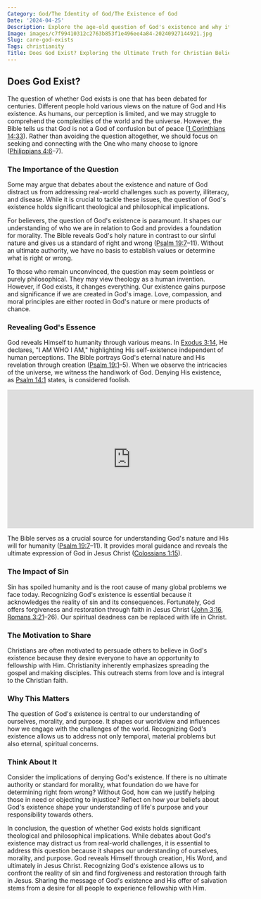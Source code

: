 ```yaml
---
Category: God/The Identity of God/The Existence of God
Date: '2024-04-25'
Description: Explore the age-old question of God's existence and why it matters. Delve into both philosophical arguments and personal reflections on faith and belief.
Image: images/c7f99410312c2763b853f1e496ee4a84-20240927144921.jpg
Slug: care-god-exists
Tags: christianity
Title: Does God Exist? Exploring the Ultimate Truth for Christian Believers
---
```


## Does God Exist?

The question of whether God exists is one that has been debated for centuries. Different people hold various views on the nature of God and His existence. As humans, our perception is limited, and we may struggle to comprehend the complexities of the world and the universe. However, the Bible tells us that God is not a God of confusion but of peace ([1 Corinthians 14:33](https://www.bibleref.com/1-Corinthians/14/1-Corinthians-14-33.html)). Rather than avoiding the question altogether, we should focus on seeking and connecting with the One who many choose to ignore ([Philippians 4:6](https://www.bibleref.com/Philippians/4/Philippians-4-6.html)–7).

### The Importance of the Question

Some may argue that debates about the existence and nature of God distract us from addressing real-world challenges such as poverty, illiteracy, and disease. While it is crucial to tackle these issues, the question of God's existence holds significant theological and philosophical implications.

For believers, the question of God's existence is paramount. It shapes our understanding of who we are in relation to God and provides a foundation for morality. The Bible reveals God's holy nature in contrast to our sinful nature and gives us a standard of right and wrong ([Psalm 19:7](https://www.bibleref.com/Psalm/19/Psalm-19-7.html)–11). Without an ultimate authority, we have no basis to establish values or determine what is right or wrong.

To those who remain unconvinced, the question may seem pointless or purely philosophical. They may view theology as a human invention. However, if God exists, it changes everything. Our existence gains purpose and significance if we are created in God's image. Love, compassion, and moral principles are either rooted in God's nature or mere products of chance.

### Revealing God's Essence

God reveals Himself to humanity through various means. In [Exodus 3:14](https://www.bibleref.com/Exodus/3/Exodus-3-14.html), He declares, "I AM WHO I AM," highlighting His self-existence independent of human perceptions. The Bible portrays God's eternal nature and His revelation through creation ([Psalm 19:1](https://www.bibleref.com/Psalm/19/Psalm-19-1.html)–5). When we observe the intricacies of the universe, we witness the handiwork of God. Denying His existence, as [Psalm 14:1](https://www.bibleref.com/Psalm/14/Psalm-14-1.html) states, is considered foolish.


<iframe width="560" height="315" src="https://www.youtube.com/embed/ETGhpcYte2I" frameborder="0" allow="autoplay; encrypted-media" allowfullscreen></iframe>


The Bible serves as a crucial source for understanding God's nature and His will for humanity ([Psalm 19:7](https://www.bibleref.com/Psalm/19/Psalm-19-7.html)–11). It provides moral guidance and reveals the ultimate expression of God in Jesus Christ ([Colossians 1:15](https://www.bibleref.com/Colossians/1/Colossians-1-15.html)).

### The Impact of Sin

Sin has spoiled humanity and is the root cause of many global problems we face today. Recognizing God's existence is essential because it acknowledges the reality of sin and its consequences. Fortunately, God offers forgiveness and restoration through faith in Jesus Christ ([John 3:16](https://www.bibleref.com/John/3/John-3-16.html), [Romans 3:21](https://www.bibleref.com/Romans/3/Romans-3-21.html)–26). Our spiritual deadness can be replaced with life in Christ.

### The Motivation to Share

Christians are often motivated to persuade others to believe in God's existence because they desire everyone to have an opportunity to fellowship with Him. Christianity inherently emphasizes spreading the gospel and making disciples. This outreach stems from love and is integral to the Christian faith.

### Why This Matters

The question of God's existence is central to our understanding of ourselves, morality, and purpose. It shapes our worldview and influences how we engage with the challenges of the world. Recognizing God's existence allows us to address not only temporal, material problems but also eternal, spiritual concerns.

### Think About It

Consider the implications of denying God's existence. If there is no ultimate authority or standard for morality, what foundation do we have for determining right from wrong? Without God, how can we justify helping those in need or objecting to injustice? Reflect on how your beliefs about God's existence shape your understanding of life's purpose and your responsibility towards others.

In conclusion, the question of whether God exists holds significant theological and philosophical implications. While debates about God's existence may distract us from real-world challenges, it is essential to address this question because it shapes our understanding of ourselves, morality, and purpose. God reveals Himself through creation, His Word, and ultimately in Jesus Christ. Recognizing God's existence allows us to confront the reality of sin and find forgiveness and restoration through faith in Jesus. Sharing the message of God's existence and His offer of salvation stems from a desire for all people to experience fellowship with Him.